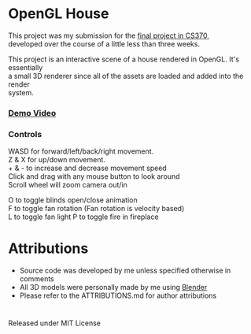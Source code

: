 # OpenGL House
This project was my submission for the [final project in CS370](https://ycpcs.github.io/cs370-fall2019/assign/project.html),  
developed over the course of a little less than three weeks.  

This project is an interactive scene of a house rendered in OpenGL. It's essentially  
a small 3D renderer since all of the assets are loaded and added into the render  
system.

### [Demo Video](https://youtu.be/slwNs35RcYk)

### Controls
WASD for forward/left/back/right movement.  
Z & X for up/down movement.  
\+ & - to increase and decrease movement speed  
Click and drag with any mouse button to look around  
Scroll wheel will zoom camera out/in

O to toggle blinds open/close animation  
F to toggle fan rotation (Fan rotation is velocity based)  
L to toggle fan light
P to toggle fire in fireplace

# Attributions
* Source code was developed by me unless specified otherwise in comments
* All 3D models were personally made by me using [Blender](https://www.blender.org/)
* Please refer to the ATTRIBUTIONS.md for author attributions

#
Released under MIT License
